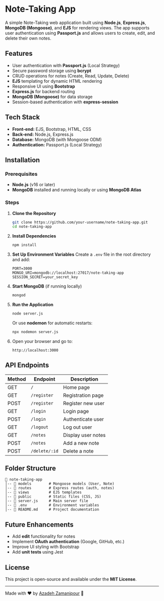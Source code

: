 # Note-Taking App

A simple Note-Taking web application built using **Node.js**, **Express.js**, **MongoDB (Mongoose)**, and **EJS** for rendering views. The app supports user authentication using **Passport.js** and allows users to create, edit, and delete their own notes.

## Features
- User authentication with **Passport.js** (Local Strategy)
- Secure password storage using **bcrypt**
- CRUD operations for notes (Create, Read, Update, Delete)
- **EJS** templating for dynamic HTML rendering
- Responsive UI using **Bootstrap**
- **Express.js** for backend routing
- **MongoDB (Mongoose)** for data storage
- Session-based authentication with **express-session**

## Tech Stack
- **Front-end:** EJS, Bootstrap, HTML, CSS
- **Back-end:** Node.js, Express.js
- **Database:** MongoDB (with Mongoose ODM)
- **Authentication:** Passport.js (Local Strategy)

## Installation

### Prerequisites
- **Node.js** (v16 or later)
- **MongoDB** installed and running locally or using **MongoDB Atlas**

### Steps
1. **Clone the Repository**
   ```bash
   git clone https://github.com/your-username/note-taking-app.git
   cd note-taking-app
   ```
2. **Install Dependencies**
   ```bash
   npm install
   ```
3. **Set Up Environment Variables**
   Create a `.env` file in the root directory and add:
   ```env
   PORT=3000
   MONGO_URI=mongodb://localhost:27017/note-taking-app
   SESSION_SECRET=your_secret_key
   ```
4. **Start MongoDB** (if running locally)
   ```bash
   mongod
   ```
5. **Run the Application**
   ```bash
   node server.js
   ```
   Or use **nodemon** for automatic restarts:
   ```bash
   npx nodemon server.js
   ```
6. Open your browser and go to:
   ```
   http://localhost:3000
   ```

## API Endpoints
| Method | Endpoint        | Description |
|--------|----------------|-------------|
| GET    | `/`            | Home page   |
| GET    | `/register`    | Registration page |
| POST   | `/register`    | Register new user |
| GET    | `/login`       | Login page |
| POST   | `/login`       | Authenticate user |
| GET    | `/logout`      | Log out user |
| GET    | `/notes`       | Display user notes |
| POST   | `/notes`       | Add a new note |
| POST   | `/delete/:id`  | Delete a note |

## Folder Structure
```
📂 note-taking-app
│-- 📂 models        # Mongoose models (User, Note)
│-- 📂 routes        # Express routes (auth, notes)
│-- 📂 views         # EJS templates
│-- 📂 public        # Static files (CSS, JS)
│-- 📄 server.js     # Main server file
│-- 📄 .env          # Environment variables
│-- 📄 README.md     # Project documentation
```

## Future Enhancements
- Add **edit** functionality for notes
- Implement **OAuth authentication** (Google, GitHub, etc.)
- Improve UI styling with Bootstrap
- Add **unit tests** using Jest

## License
This project is open-source and available under the **MIT License**.

---

Made with ❤️ by [Azadeh Zamanipour](https://github.com/AzadehZam) 🚀


